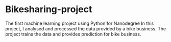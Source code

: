 # Bikesharing-project
The first machine learning project using Python for Nanodegree
In this project, I analysed and processed the data provided by a bike business. 
The project trains the data and provides prediction for bike business.
